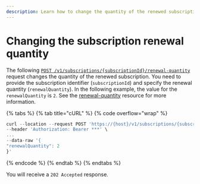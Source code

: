 ```yaml
---
description: Learn how to change the quantity of the renewed subscription.
---
```


# Changing the subscription renewal quantity

The following [`POST /v1/subscriptions/{subscriptionId}/renewal-quantity`](https://www.digitalriver.com/docs/commerce-admin-api/#tag/Subscription-Renewal/operation/changeSubscriptionRenewalQuantity) request changes the quantity of the renewed subscription. You need to provide the subscription identifier (`subscriptionId`) and specify the renewal quantity (`renewalQuantity`). In the following example, the value for the `renewalQuantity` is `2`. See the [renewal-quantity](../../general-resources/common-shoppers-and-admin-apis-reference/subscriptions/#renewal-quantity-resource) resource for more information.

{% tabs %}
{% tab title="cURL" %}
{% code overflow="wrap" %}
```javascript
curl --location --request POST 'https://{host}/v1/subscriptions/{subscriptionId}/renewal-quantity' \
--header 'Authorization: Bearer ***' \
...
--data-raw '{
"renewalQuantity": 2
}'
```
{% endcode %}
{% endtab %}
{% endtabs %}

You will receive a `202 Accepted` response.
